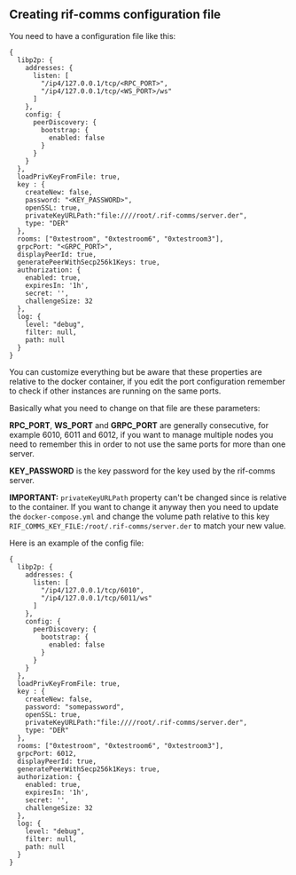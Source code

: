 ## Creating rif-comms configuration file

You need to have a configuration file like this:

```json5
{
  libp2p: {
    addresses: {
      listen: [
        "/ip4/127.0.0.1/tcp/<RPC_PORT>",
        "/ip4/127.0.0.1/tcp/<WS_PORT>/ws"
      ]
    },
    config: {
      peerDiscovery: {
        bootstrap: {
          enabled: false
        }
      }
    }
  },
  loadPrivKeyFromFile: true,
  key : {
    createNew: false,
    password: "<KEY_PASSWORD>",
    openSSL: true,
    privateKeyURLPath:"file:////root/.rif-comms/server.der",
    type: "DER"
  },
  rooms: ["0xtestroom", "0xtestroom6", "0xtestroom3"],
  grpcPort: "<GRPC_PORT>",
  displayPeerId: true,
  generatePeerWithSecp256k1Keys: true,
  authorization: {
    enabled: true,
    expiresIn: '1h',
    secret: '',
    challengeSize: 32
  },
  log: {
    level: "debug",
    filter: null,
    path: null
  }
}
```

You can customize everything but be aware that these properties are relative to the docker container, if
you edit the port configuration remember to check if other instances are running on the same ports.

Basically what you need to change on that file are these parameters:

**RPC_PORT**, **WS_PORT** and **GRPC_PORT** are generally consecutive, for example 6010, 6011 and 6012, if you want to manage multiple
nodes you need to remember this in order to not use the same ports for more than one server.

**KEY_PASSWORD** is the key password for the key used by the rif-comms server.

**IMPORTANT:** `privateKeyURLPath` property can't be changed since is relative to the container. If you want to change it anyway then 
you need to update the `docker-compose.yml` and change the volume path relative to this key `RIF_COMMS_KEY_FILE:/root/.rif-comms/server.der`
to match your new value.

Here is an example of the config file:

```json5
{
  libp2p: {
    addresses: {
      listen: [
        "/ip4/127.0.0.1/tcp/6010",
        "/ip4/127.0.0.1/tcp/6011/ws"
      ]
    },
    config: {
      peerDiscovery: {
        bootstrap: {
          enabled: false
        }
      }
    }
  },
  loadPrivKeyFromFile: true,
  key : {
    createNew: false,
    password: "somepassword",
    openSSL: true,
    privateKeyURLPath:"file:////root/.rif-comms/server.der",
    type: "DER"
  },
  rooms: ["0xtestroom", "0xtestroom6", "0xtestroom3"],
  grpcPort: 6012,
  displayPeerId: true,
  generatePeerWithSecp256k1Keys: true,
  authorization: {
    enabled: true,
    expiresIn: '1h',
    secret: '',
    challengeSize: 32
  },
  log: {
    level: "debug",
    filter: null,
    path: null
  }
}
```
